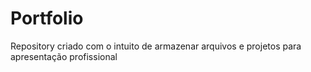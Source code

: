 # Portfolio
Repository criado com o intuito de armazenar arquivos e projetos para apresentação profissional
